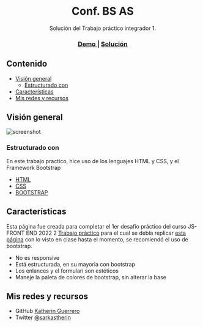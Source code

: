 <!-- Please update value in the {}  -->

<h1 align="center">Conf. BS AS</h1>

<div align="center">
   Solución del Trabajo práctico integrador 1</a>.
</div>

<div align="center">
  <h3>
    <a href="./img/final_front_2022.jpg" id="demo" width="100%">
      Demo
    </a>
    <span> | </span>
    <a href="#">
      Solución
    </a>
  </h3>
</div>

<!-- TABLE OF CONTENTS -->

## Contenido

- [Visión general](#overview)
  - [Estructurado con](#built-with)
- [Características](#features)
- [Mis redes y recursos](#Mis-redes-y-recursos)

<!-- OVERVIEW -->

## Visión general

![screenshot](./img/screenshot.png)


### Estructurado con
En este trabajo practico, hice uso de los lenguajes HTML y CSS, y el Framework Bootstrap

- [HTML]()
- [CSS]()
- [BOOTSTRAP](https://getbootstrap.com/)

## Características

Esta página fue creada para completar el 1er desafío práctico del curso JS-FRONT END 2022 2 [Trabajo práctico](https://aulasvirtuales.bue.edu.ar/mod/journal/view.php?id=305793) para el cual se debía replicar [esta página](./img/final_front_2022.jpg) con lo visto en clase hasta el momento, se recomiendó el uso de bootstrap.
<ul>
  <li>No es responsive</li>
  <li>Está estructurada, en su mayoria con bootstrap</li>
  <li>Los enlances y el formulari son estéticos</li>
  <li>Maneje la paleta de colores de bootstrap, sin alterar la base</li>
</ul>


## Mis redes y recursos

- GitHub [Katherin Guerrero](https://github.com/Sarkastherin)
- Twitter [@sarkastherin](https://twitter.com/SarKastherin)
